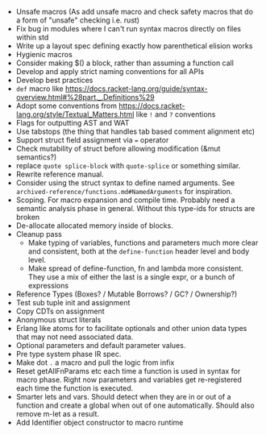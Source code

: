 - Unsafe macros (As add unsafe macro and check safety macros that do a form of "unsafe" checking
  i.e. rust)
- Fix bug in modules where I can't run syntax macros directly on files within std
- Write up a layout spec defining exactly how parenthetical elision works
- Hygienic macros
- Consider making $() a block, rather than assuming a function call
- Develop and apply strict naming conventions for all APIs
- Develop best practices
- `def` macro like https://docs.racket-lang.org/guide/syntax-overview.html#%28part._.Definitions%29
- Adopt some conventions from https://docs.racket-lang.org/style/Textual_Matters.html like `!` and
  `?` conventions
- Flags for outputting AST and WAT
- Use tabstops (the thing that handles tab based comment alignment etc)
- Support struct field assignment via `=` operator
- Check mutability of struct before allowing modification (&mut semantics?)
- replace `quote splice-block` with `quote-splice` or something similar.
- Rewrite reference manual.
- Consider using the struct syntax to define named arguments. See
  `archived-reference/functions.md#NamedArguments` for inspiration.
- Scoping. For macro expansion and compile time. Probably need a semantic analysis phase in general.
  Without this type-ids for structs are broken
- De-allocate allocated memory inside of blocks.
- Cleanup pass
  - Make typing of variables, functions and parameters much more clear and consistent, both
    at the `define-function` header level and body level.
  - Make spread of define-function, fn and lambda more consistent. They use a mix of either the last
    is a single expr, or a bunch of expressions
- Reference Types (Boxes? / Mutable Borrows? / GC? / Ownership?)
- Test sub tuple init and assignment
- Copy CDTs on assignment
- Anonymous struct literals
- Erlang like atoms for to facilitate optionals and other union data types that may not need associated data.
- Optional parameters and default parameter values.
- Pre type system phase IR spec.
- Make dot `.` a macro and pull the logic from infix
- Reset getAllFnParams etc each time a function is used in syntax for macro phase. Right now parameters and variables get re-registered each time the function is executed.
- Smarter lets and vars. Should detect when they are in or out of a function and create a global when out of one automatically. Should also remove m-let as a result.
- Add Identifier object constructor to macro runtime
